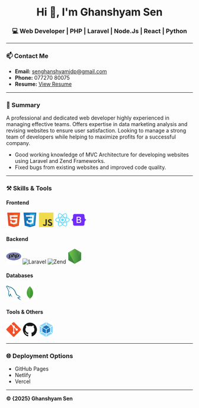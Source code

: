 <h1 align="center">Hi 👋, I'm Ghanshyam Sen</h1>
<h3 align="center">💻 Web Developer | PHP | Laravel | Node.Js | React | Python </h3>

---

### 📫 Contact Me
- **Email:** [senghanshyamjdp@gmail.com](mailto:senghanshyamjdp@gmail.com)  
- **Phone:** 077270 80075  
- **Resume:** [View Resume](resume.pdf)  

---

### 📝 Summary
A professional and dedicated web developer highly experienced in managing effective teams. Offers expertise in data marketing analysis and revising websites to ensure user satisfaction. Looking to manage a strong team of developers while helping to maximize profits for a successful company.  
- Good working knowledge of MVC Architecture for developing websites using Laravel and Zend Frameworks.  
- Fixed bugs from existing websites and improved code quality.  

---

### ⚒️ Skills & Tools

#### **Frontend**
<p>
<img src="https://raw.githubusercontent.com/devicons/devicon/master/icons/html5/html5-original.svg" alt="HTML5" width="40" height="40"/>
<img src="https://raw.githubusercontent.com/devicons/devicon/master/icons/css3/css3-original.svg" alt="CSS3" width="40" height="40"/>
<img src="https://raw.githubusercontent.com/devicons/devicon/master/icons/javascript/javascript-original.svg" alt="JavaScript" width="40" height="40"/>
<img src="https://raw.githubusercontent.com/devicons/devicon/master/icons/react/react-original.svg" alt="React" width="40" height="40"/>
<img src="https://raw.githubusercontent.com/devicons/devicon/master/icons/bootstrap/bootstrap-plain.svg" alt="Bootstrap" width="40" height="40"/>
</p>

#### **Backend**
<p>
<img src="https://raw.githubusercontent.com/devicons/devicon/master/icons/php/php-original.svg" alt="PHP" width="40" height="40"/>
<!-- Laravel -->
<img src="https://cdn.jsdelivr.net/gh/devicons/devicon@v2.17.0/icons/laravel/laravel-plain.svg"
     width="40" height="40" alt="Laravel"/>
<!-- Zend (may be missing in newer sets; try this first) -->
<img src="https://cdn.jsdelivr.net/gh/devicons/devicon@v2.17.0/icons/zend/zend-plain.svg"
     width="40" height="40" alt="Zend"/>
<img src="https://raw.githubusercontent.com/devicons/devicon/master/icons/nodejs/nodejs-original.svg" alt="Node.js" width="40" height="40"/>
</p>

#### **Databases**
<p>
<img src="https://raw.githubusercontent.com/devicons/devicon/master/icons/mysql/mysql-original.svg" alt="MySQL" width="40" height="40"/>
<img src="https://raw.githubusercontent.com/devicons/devicon/master/icons/mongodb/mongodb-original.svg" alt="MongoDB" width="40" height="40"/>
</p>

#### **Tools & Others**
<p>
<img src="https://raw.githubusercontent.com/devicons/devicon/master/icons/git/git-original.svg" alt="Git" width="40" height="40"/>
<img src="https://raw.githubusercontent.com/devicons/devicon/master/icons/github/github-original.svg" alt="GitHub" width="40" height="40"/>
<img src="https://raw.githubusercontent.com/devicons/devicon/master/icons/webpack/webpack-original.svg" alt="Webpack" width="40" height="40"/>
</p>

---

### 🌐 Deployment Options
- GitHub Pages  
- Netlify  
- Vercel  

---

**© {2025} Ghanshyam Sen**

